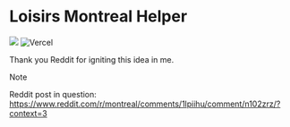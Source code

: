 # Loisirs Montreal Helper

![](https://img.shields.io/badge/status-experimental-yellow) ![Vercel](https://vercel.com/api/ping/aaanh/loisirs-montreal)


Thank you Reddit for igniting this idea in me.

> [!NOTE]
> Reddit post in question: 
> https://www.reddit.com/r/montreal/comments/1lpiihu/comment/n102zrz/?context=3

